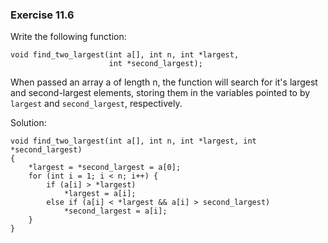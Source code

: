 ### Exercise 11.6

Write the following function:

```
void find_two_largest(int a[], int n, int *largest,
                      int *second_largest);
```
When passed an array a of length n, the function will search for it's largest and second-largest elements, storing them in the variables pointed to by `largest` and `second_largest`, respectively.

Solution:
```
void find_two_largest(int a[], int n, int *largest, int *second_largest)
{
    *largest = *second_largest = a[0];
    for (int i = 1; i < n; i++) {
        if (a[i] > *largest)
            *largest = a[i];
        else if (a[i] < *largest && a[i] > second_largest)
            *second_largest = a[i];
    }
}
```
